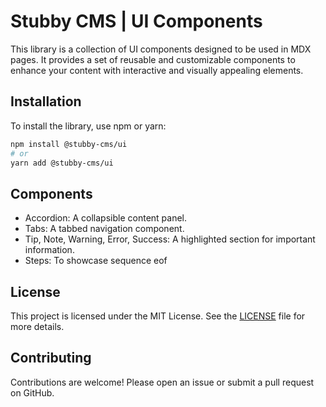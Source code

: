 # Stubby CMS | UI Components

This library is a collection of UI components designed to be used in MDX pages. It provides a set of reusable and customizable components to enhance your content with interactive and visually appealing elements.

## Installation

To install the library, use npm or yarn:

```bash
npm install @stubby-cms/ui
# or
yarn add @stubby-cms/ui
```

## Components
* Accordion: A collapsible content panel.
* Tabs: A tabbed navigation component.
* Tip, Note, Warning, Error, Success: A highlighted section for important information.
* Steps: To showcase sequence eof 

## License
This project is licensed under the MIT License. See the [LICENSE](./LICENSE) file for more details.

## Contributing
Contributions are welcome! Please open an issue or submit a pull request on GitHub.